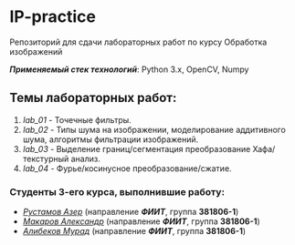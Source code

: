 # IP-practice
Репозиторий для сдачи лабораторных работ по курсу Обработка изображений

___Применяемый стек технологий___: Python 3.x, OpenCV, Numpy

## Темы лабораторных работ:
1. _lab_01_ - Точечные фильтры.
2. _lab_02_ - Типы шума на изображении, моделирование аддитивного шума, алгоритмы фильтрации изображений.
3. _lab_03_ - Выделение границ/сегментация
преобразование Хафа/текстурный анализ.
4. _lab_04_ - Фурье/косинусное преобразование/сжатие.

### Студенты 3-его курса, выполнившие работу:
* [_Рустамов Азер_][RA] (направление ___ФИИТ___, группа __381806-1__)
* [_Макаров Александр_][MA] (направление ___ФИИТ___, группа __381806-1__)
* [_Алибеков Мурад_][AM] (направление ___ФИИТ___, группа __381806-1__)

<!-- Links -->
[RA]: https://github.com/RustamovAzer (RustamovAzer)
[MA]: https://github.com/Makarov-AA (Makarov-AA)
[AM]: https://github.com/AlibekovMurad5202 (AlibekovMurad5202)